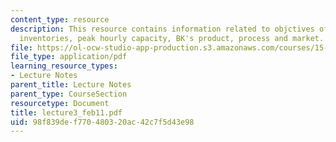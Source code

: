 ```yaml
---
content_type: resource
description: This resource contains information related to objctives of burger king,
  inventories, peak hourly capacity, BK's product, process and market.
file: https://ol-ocw-studio-app-production.s3.amazonaws.com/courses/15-760a-operations-management-spring-2002/98f839def770480320ac42c7f5d43e98_lecture3_feb11.pdf
file_type: application/pdf
learning_resource_types:
- Lecture Notes
parent_title: Lecture Notes
parent_type: CourseSection
resourcetype: Document
title: lecture3_feb11.pdf
uid: 98f839de-f770-4803-20ac-42c7f5d43e98
---
```

